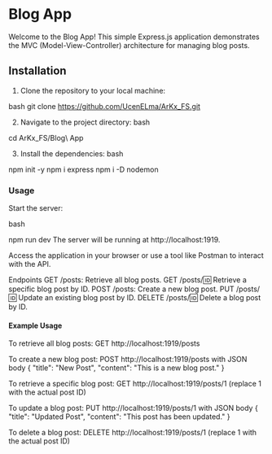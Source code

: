 # Blog App

Welcome to the Blog App! This simple Express.js application demonstrates the MVC (Model-View-Controller) architecture for managing blog posts.

## Installation

1. Clone the repository to your local machine:

bash
git clone https://github.com/UcenELma/ArKx_FS.git


2. Navigate to the project directory:
bash

cd ArKx_FS/Blog\ App


3. Install the dependencies:
bash

npm init -y
npm i express
npm i -D nodemon

### Usage
Start the server:

bash

npm run dev
The server will be running at http://localhost:1919.

Access the application in your browser or use a tool like Postman to interact with the API.

Endpoints
GET /posts: Retrieve all blog posts.
GET /posts/:id: Retrieve a specific blog post by ID.
POST /posts: Create a new blog post.
PUT /posts/:id: Update an existing blog post by ID.
DELETE /posts/:id: Delete a blog post by ID.


#### Example Usage
To retrieve all blog posts: GET http://localhost:1919/posts

To create a new blog post: POST http://localhost:1919/posts with JSON body { "title": "New Post", "content": "This is a new blog post." }

To retrieve a specific blog post: GET http://localhost:1919/posts/1 (replace 1 with the actual post ID)

To update a blog post: PUT http://localhost:1919/posts/1 with JSON body { "title": "Updated Post", "content": "This post has been updated." }

To delete a blog post: DELETE http://localhost:1919/posts/1 (replace 1 with the actual post ID)












